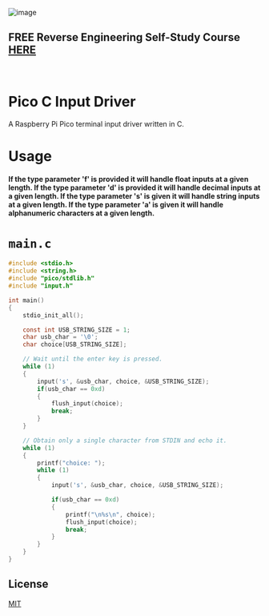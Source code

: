 ![image](https://github.com/mytechnotalent/pico-c-input-driver/blob/main/Pico%20C%20Input%20Driver.png?raw=true)

## FREE Reverse Engineering Self-Study Course [HERE](https://github.com/mytechnotalent/Reverse-Engineering-Tutorial)

<br>

# Pico C Input Driver
A Raspberry Pi Pico terminal input driver written in C.

# Usage
#### If the type parameter 'f' is provided it will handle float inputs at a given length.  If the type parameter 'd' is provided it will handle decimal inputs at a given length.  If the type parameter 's' is given it will handle string inputs at a given length.  If the type parameter 'a' is given it will handle alphanumeric characters at a given length.

# `main.c`
```c
#include <stdio.h>
#include <string.h>
#include "pico/stdlib.h"
#include "input.h"

int main() 
{
    stdio_init_all();

    const int USB_STRING_SIZE = 1;
    char usb_char = '\0';
    char choice[USB_STRING_SIZE];

    // Wait until the enter key is pressed.
    while (1)
    {
        input('s', &usb_char, choice, &USB_STRING_SIZE);
        if(usb_char == 0xd)
        {
            flush_input(choice);
            break;
        }
    }

    // Obtain only a single character from STDIN and echo it.
    while (1)
    {
        printf("choice: ");
        while (1)
        {
            input('s', &usb_char, choice, &USB_STRING_SIZE);

            if(usb_char == 0xd)
            {
                printf("\n%s\n", choice);
                flush_input(choice);
                break;
            }
        }
    }
}
```

## License
[MIT](https://raw.githubusercontent.com/mytechnotalent/pico-c-input-driver/main/LICENSE)
